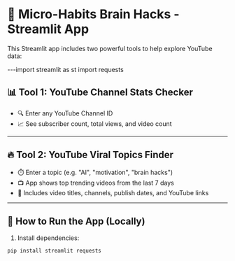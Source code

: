 # 🧠 Micro-Habits Brain Hacks - Streamlit App

This Streamlit app includes two powerful tools to help explore YouTube data:

---import streamlit as st
import requests


## 📊 Tool 1: YouTube Channel Stats Checker

- 🔍 Enter any YouTube Channel ID
- 📈 See subscriber count, total views, and video count

---

## 🔥 Tool 2: YouTube Viral Topics Finder

- ⏱️ Enter a topic (e.g. "AI", "motivation", "brain hacks")
- 📺 App shows top trending videos from the last 7 days
- 📌 Includes video titles, channels, publish dates, and YouTube links

---

## 🚀 How to Run the App (Locally)

1. Install dependencies:
```bash
pip install streamlit requests
